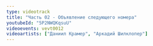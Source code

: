 ```yaml
---
type: videotrack
title: "Часть 02 - Объявление следующего номера"
youtubeId: "5P2NWQKqsuU"
videoevents: vevt0012
videoartists: ["Даниил Крамер", "Аркадий Шилклопер"]
---
```

